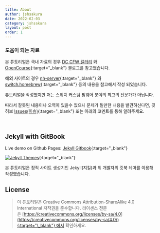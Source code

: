 ```yaml
---
title: About
author: jshsakura
date: 2022-02-03
category: jshsakura
layout: post
order: 1
---
```


### 도움이 되는 자료

본 튜토리얼은 국내 자료의 경우 [DC CFW 갤러리](https://gall.dcinside.com/mini/board/lists/?id=nintendo_sw_cfw) 와 [OpenCourse](http://opencourse.tistory.com/){:target="\_blank"} 블로그를 참고했습니다.

해외 사이트의 경우 [nh-server](https://nh-server.github.io/switch-guide/){:target="\_blank"} 와 [switch.homebrew](https://switch.homebrew.guide/){:target="\_blank"} 등의 내용을 참고해서 작성 되었습니다.

튜토리얼을 작성했지만 저는 스위치 커스텀 펌웨어 분야의 최고의 전문가가 아닙니다.

따라서 잘못된 내용이나 오역이 있을수 있으니 문제가 될만한 내용을 발견하신다면, 깃허브 [Issues(이슈)](https://github.com/jshsakura/gitbook/issues){:target="\_blank"} 또는 아래의 코멘트를 통해 알려주세요.

<br>

## Jekyll with GitBook

Live demo on Github Pages: [Jekyll Gitbook](https://sighingnow.github.io/jekyll-gitbook){:target="\_blank"}

[![Jekyll Themes](https://img.shields.io/badge/featured%20on-JekyllThemes-red.svg)](https://jekyll-themes.com/jekyll-gitbook/){:target="\_blank"}

본 튜토리얼은 정적 사이트 생성기인 Jekyll(지킬)과 위 개발자의 깃북 테마를 이용해 작성했습니다.

## License

> 이 튜토리얼은 Creative Commons Attribution-ShareAlike 4.0 International 저작권을 준수합니다. 라이센스 전문은 [https://creativecommons.org/licenses/by-sa/4.0](https://creativecommons.org/licenses/by-sa/4.0/){:target="\_blank"} 에서 확인하세요.
